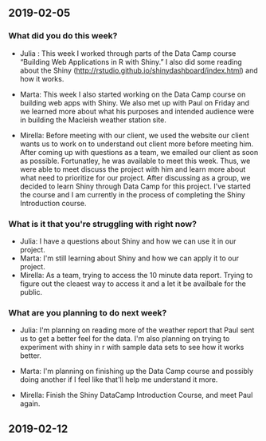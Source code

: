 ## 2019-02-05

### What did you do this week?

- Julia : This week I worked through parts of the Data Camp course “Building Web Applications in R with Shiny.”  I also did some reading about the Shiny (http://rstudio.github.io/shinydashboard/index.html) and how it works. 

- Marta: This week I also started working on the Data Camp course on building web apps with Shiny. We also met up with Paul on Friday and we learned more about what his purposes and intended audience were in building the Macleish weather station site.

- Mirella: Before meeting with our client, we used the website our client wants us to work on to understand out client more before meeting him. 
    After coming up with questions as a team, we emailed our client as soon as possible. Fortunatley, he was available to meet this week.
    Thus, we were able to meet discuss the project with him and learn more about what need to prioritize for our project. After discussing
    as a group, we decided to learn Shiny through Data Camp for this project. I've started the course and I am currently in the process of
    completing the Shiny Introduction course. 

### What is it that you're struggling with right now?

- Julia: I have a questions about Shiny and how we can use it in our project.
- Marta: I'm still learning about Shiny and how we can apply it to our project.
- Mirella: As a team, trying to access the 10 minute data report. Trying to figure out the cleaest way to access it and a let it be availbale for the public. 

### What are you planning to do next week?

- Julia: I'm planning on reading more of the weather report that Paul sent us to get a better feel for the data. I'm also planning on trying to experiment with shiny in r with sample data sets to see how it works better.  
    
- Marta: I'm planning on finishing up the Data Camp course and possibly doing another if I feel like that'll help me understand it more.
- Mirella: Finish the Shiny DataCamp Introduction Course, and meet Paul again. 

## 2019-02-12
